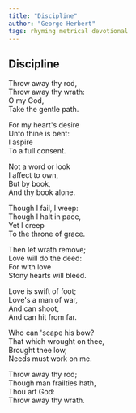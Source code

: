 ```yaml
---
title: "Discipline"
author: "George Herbert"
tags: rhyming metrical devotional
---
```


Discipline
----------

Throw away thy rod,  
Throw away thy wrath:  
                  O my God,  
Take the gentle path.

For my heart's desire  
Unto thine is bent:  
                  I aspire  
To a full consent.

Not a word or look  
I affect to own,  
                  But by book,  
And thy book alone.

Though I fail, I weep:  
Though I halt in pace,  
                  Yet I creep  
To the throne of grace.

Then let wrath remove;  
Love will do the deed:  
                  For with love  
Stony hearts will bleed.

Love is swift of foot;  
Love's a man of war,  
                  And can shoot,  
And can hit from far.

Who can 'scape his bow?  
That which wrought on thee,  
                  Brought thee low,  
Needs must work on me.

Throw away thy rod;  
Though man frailties hath,  
         Thou art God:  
Throw away thy wrath.
